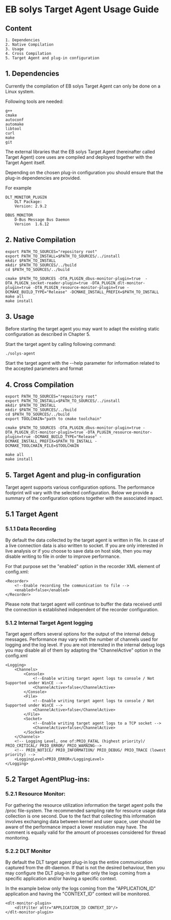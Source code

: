 # EB solys Target Agent Usage Guide

## Content

	1. Dependencies
	2. Native Compilation
	3. Usage
	4. Cross Compilation
	5. Target Agent and plug-in configuration

##  1. Dependencies

Currently the compilation of EB solys Target Agent can only be done on a Linux system.

Following tools are needed:

	g++
	cmake
	autoconf
	automake
	libtool
	curl
	make
	git

The external libraries that the EB solys Target Agent (hereinafter called Target Agent) core uses are compiled and deployed together with the Target Agent itself.

Depending on the chosen plug-in configuration you should ensure that the plug-in dependencies are provided.

For example

	DLT_MONITOR_PLUGIN
		DLT Package:
		Version: 2.9.2

	DBUS_MONITOR
		D-Bus Message Bus Daemon
		Version  1.6.12

##  2.	Native Compilation

	export PATH_TO_SOURCES="repository root"
	export PATH_TO_INSTALL=$PATH_TO_SOURCES/../install
	mkdir $PATH_TO_INSTALL
	mkdir $PATH_TO_SOURCES/../build
	cd $PATH_TO_SOURCES/../build

	cmake $PATH_TO_SOURCES -DTA_PLUGIN_dbus-monitor-plugin=true  -DTA_PLUGIN_socket-reader-plugin=true -DTA_PLUGIN_dlt-monitor-plugin=true -DTA_PLUGIN_resource-monitor-plugin=true -DCMAKE_BUILD_TYPE="Release" -DCMAKE_INSTALL_PREFIX=$PATH_TO_INSTALL
	make all
	make install

## 3. Usage

Before starting the target agent you may want to adapt the existing static configuration as described in Chapter 5.

Start the target agent by calling following command:

	./solys-agent

Start the target agent with the --help parameter for information related to the accepted parameters and format

##  4. Cross Compilation

	export PATH_TO_SOURCES="repository root"
	export PATH_TO_INSTALL=$PATH_TO_SOURCES/../install
	mkdir $PATH_TO_INSTALL
	mkdir $PATH_TO_SOURCES/../build
	cd $PATH_TO_SOURCES/../build
	export TOOLCHAIN="path to cmake toolchain"

	cmake $PATH_TO_SOURCES -DTA_PLUGIN_dbus-monitor-plugin=true -DTA_PLUGIN_dlt-monitor-plugin=true -DTA_PLUGIN_resource-monitor-plugin=true -DCMAKE_BUILD_TYPE="Release" -DCMAKE_INSTALL_PREFIX=$PATH_TO_INSTALL -DCMAKE_TOOLCHAIN_FILE=$TOOLCHAIN

	make all
	make install

## 5. Target Agent and plug-in configuration

Target agent supports various configuration options. The performance footprint will vary with the selected configuration.
Below we provide a summary of the configuration options together with the associated impact.

## 5.1 Target Agent

### 5.1.1	Data Recording

By default the data collected by the target agent is written in file.
In case of a live connection data is also written to socket.
If you are only interested in live analysis or if you choose to save data on host side, then you may disable writing to file in order to improve performance.

For that purpose set the "enabled" option in the recorder XML element of config.xml:

	<Recorder>
		<!--Enable recording the communication to file -->
		<enabled>false</enabled>
	</Recorder>

Please note that target agent will continue to buffer the data received until the connection is established independent of the recorder configuration.

### 5.1.2	Internal Target Agent logging

Target agent offers several options for the output of the internal debug messages.
Performance may vary with the number of channels used for logging and the log level.
If you are not interested in the internal debug logs you may disable all of them by adapting the "ChannelActive" option in the config.xml

	<Logging>
		<Channels>
			<Console>
				<!--Enable writing target agent logs to console / Not Supported under WinCE -->
				<ChannelActive>false</ChannelActive>
			</Console>
			<File>
				<!--Enable writing target agent logs to console / Not Supported under WinCE -->
				<ChannelActive>false</ChannelActive>
			</File>
			<Socket>
				<!--Enable writing target agent logs to a TCP socket -->
				<ChannelActive>false</ChannelActive>
			</Socket>
		</Channels>
		<!-- Logging Level, one of:PRIO_FATAL (highest priority)/ PRIO_CRITICAL/ PRIO_ERROR/ PRIO_WARNING-->
		<!-- PRIO_NOTICE/ PRIO_INFORMATION/ PRIO_DEBUG/ PRIO_TRACE (lowest priority) -->
		<LoggingLevel>PRIO_ERROR</LoggingLevel>
	</Logging>

## 5.2 Target AgentPlug-ins:

### 5.2.1 Resource Monitor:

For gathering the resource utilization information the target agent polls the /proc file-system. The recommended sampling rate for resource usage data collection is one second.
Due to the fact that collecting this information involves exchanging data between kernel and user space,
user should be aware of the performance impact a lower resolution may have. The comment is equally valid for the amount of  processes considered for thread monitoring.

### 5.2.2 DLT Monitor

By default the DLT target agent plug-in logs the entire communication captured from the dlt-daemon.
If that is not the desired behaviour, then you may configure the DLT plug-in to gather only the logs coming from a specific application and/or having a specific context.

In the example below only the logs coming from the "APPLICATION_ID" application and having the "CONTEXT_ID" context will be monitored.

	<dlt-monitor-plugin>
		<dltFilter attr="APPLICATION_ID CONTEXT_ID"/>
	</dlt-monitor-plugin>
